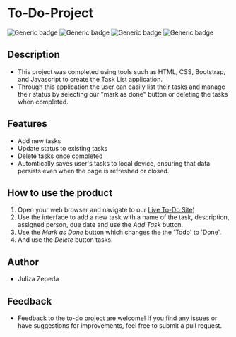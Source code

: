 # To-Do-Project
![Generic badge](https://img.shields.io/badge/HTML-blue.svg)
![Generic badge](https://img.shields.io/badge/CSS-brightgreen.svg) 
![Generic badge](https://img.shields.io/badge/Bootstrap-blueviolet.svg)
![Generic badge](https://img.shields.io/badge/JavaScript-yellow.svg)
## Description
- This project was completed using tools such as HTML, CSS, Bootstrap, and Javascript to create the Task List application. 
- Through this application the user can easily list their tasks and manage their status by selecting our "mark as done" button or deleting the tasks when completed.
 ## Features
 - Add new tasks 
 - Update status to existing tasks
 - Delete tasks once completed
 - Automtically saves user's tasks to local device, ensuring that data persists even when the page is refreshed or closed. 

## How to use the product
1. Open your web browser and navigate to our [Live To-Do Site](https://to-do-list-planner-project.netlify.app/))
2. Use the interface to add a new task with a name of the task, description, assigned person, due date and use the *Add Task* button.
3. Use the *Mark as Done* button which changes the the 'Todo' to 'Done'.
4. And use the *Delete* button tasks.

## Author
- Juliza Zepeda

## Feedback
- Feedback to the to-do project are welcome! If you find any issues or have suggestions for improvements, feel free to submit a pull request.


